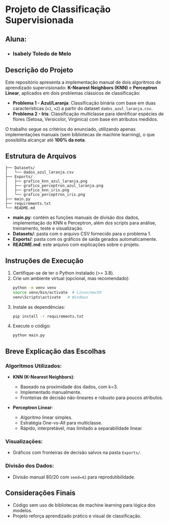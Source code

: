 # Projeto de Classificação Supervisionada
## Aluna:

- ### Isabely Toledo de Melo

## Descrição do Projeto

Este repositório apresenta a implementação manual de dois algoritmos de aprendizado supervisionado: **K-Nearest Neighbors (KNN)** e **Perceptron Linear**, aplicados em dois problemas clássicos de classificação:

- **Problema 1 - Azul/Laranja**: Classificação binária com base em duas características (`x1`, `x2`) a partir do dataset `dados_azul_laranja.csv`.
- **Problema 2 - Iris**: Classificação multiclasse para identificar espécies de flores (Setosa, Versicolor, Virginica) com base em atributos medidos.

O trabalho segue os critérios do enunciado, utilizando apenas implementações manuais (sem bibliotecas de machine learning), o que possibilita alcançar até **100% da nota**.

## Estrutura de Arquivos

```
├── Datasets/
│   └── dados_azul_laranja.csv
├── Exports/
│   ├── grafico_knn_azul_laranja.png
│   ├── grafico_perceptron_azul_laranja.png
│   ├── grafico_knn_iris.png
│   └── grafico_perceptron_iris.png
├── main.py
├── requirements.txt
└── README.md
```

- **main.py**: contém as funções manuais de divisão dos dados, implementação do KNN e Perceptron, além dos scripts para análise, treinamento, teste e visualização.
- **Datasets/**: pasta com o arquivo CSV fornecido para o problema 1.
- **Exports/**: pasta com os gráficos de saída gerados automaticamente.
- **README.md**: este arquivo com explicações sobre o projeto.

## Instruções de Execução

1. Certifique-se de ter o Python instalado (>= 3.8).
2. Crie um ambiente virtual (opcional, mas recomendado):
   ```bash
   python -m venv venv
   source venv/bin/activate  # Linux/macOS
   venv\Scripts\activate   # Windows
   ```
3. Instale as dependências:
   ```bash
   pip install -r requirements.txt
   ```
4. Execute o código:
   ```bash
   python main.py
   ```

## Breve Explicação das Escolhas

### Algoritmos Utilizados:
- **KNN (K-Nearest Neighbors)**:
  - Baseado na proximidade dos dados, com k=3.
  - Implementado manualmente.
  - Fronteiras de decisão não-lineares e robusto para poucos atributos.

- **Perceptron Linear**:
  - Algoritmo linear simples.
  - Estratégia One-vs-All para multiclasse.
  - Rápido, interpretável, mas limitado a separabilidade linear.

### Visualizações:
- Gráficos com fronteiras de decisão salvos na pasta `Exports/`.

### Divisão dos Dados:
- Divisão manual 80/20 com `seed=42` para reprodutibilidade.

## Considerações Finais

- Código sem uso de bibliotecas de machine learning para lógica dos modelos.
- Projeto reforça aprendizado prático e visual de classificação.